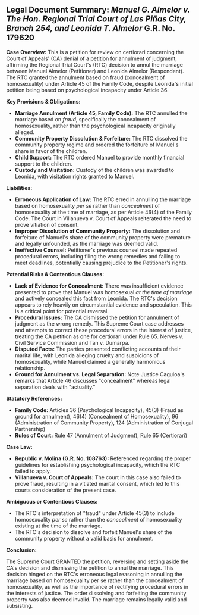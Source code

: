 ## Legal Document Summary: *Manuel G. Almelor v. The Hon. Regional Trial Court of Las Piñas City, Branch 254, and Leonida T. Almelor* G.R. No. 179620

**Case Overview:** This is a petition for review on certiorari concerning the Court of Appeals' (CA) denial of a petition for annulment of judgment, affirming the Regional Trial Court's (RTC) decision to annul the marriage between Manuel Almelor (Petitioner) and Leonida Almelor (Respondent). The RTC granted the annulment based on fraud (concealment of homosexuality) under Article 45 of the Family Code, despite Leonida's initial petition being based on psychological incapacity under Article 36.

**Key Provisions & Obligations:**

*   **Marriage Annulment (Article 45, Family Code):** The RTC annulled the marriage based on *fraud*, specifically the concealment of homosexuality, rather than the psychological incapacity originally alleged.
*   **Community Property Dissolution & Forfeiture:** The RTC dissolved the community property regime and ordered the forfeiture of Manuel's share in favor of the children.
*   **Child Support:** The RTC ordered Manuel to provide monthly financial support to the children.
*   **Custody and Visitation:** Custody of the children was awarded to Leonida, with visitation rights granted to Manuel.

**Liabilities:**

*   **Erroneous Application of Law:** The RTC erred in annulling the marriage based on homosexuality *per se* rather than *concealment* of homosexuality at the time of marriage, as per Article 46(4) of the Family Code.  The Court in Villanueva v. Court of Appeals reiterated the need to prove vitiation of consent.
*   **Improper Dissolution of Community Property:** The dissolution and forfeiture of Manuel's share of the community property were premature and legally unfounded, as the marriage was deemed valid.
*   **Ineffective Counsel:** Petitioner's previous counsel made repeated procedural errors, including filing the wrong remedies and failing to meet deadlines, potentially causing prejudice to the Petitioner's rights.

**Potential Risks & Contentious Clauses:**

*   **Lack of Evidence for Concealment:** There was insufficient evidence presented to prove that Manuel was homosexual *at the time of marriage* and actively concealed this fact from Leonida. The RTC's decision appears to rely heavily on circumstantial evidence and speculation.  This is a critical point for potential reversal.
*   **Procedural Issues:** The CA dismissed the petition for annulment of judgment as the wrong remedy. This Supreme Court case addresses and attempts to correct these procedural errors in the interest of justice, treating the CA petition as one for certiorari under Rule 65. Nerves v. Civil Service Commission and Tan v. Dumarpa.
*   **Disputed Facts:** The parties presented conflicting accounts of their marital life, with Leonida alleging cruelty and suspicions of homosexuality, while Manuel claimed a generally harmonious relationship.
*   **Ground for Annulment vs. Legal Separation:** Note Justice Caguioa's remarks that Article 46 discusses "concealment" whereas legal separation deals with "actuality."

**Statutory References:**

*   **Family Code:** Articles 36 (Psychological Incapacity), 45(3) (Fraud as ground for annulment), 46(4) (Concealment of Homosexuality), 96 (Administration of Community Property), 124 (Administration of Conjugal Partnership)
*   **Rules of Court:** Rule 47 (Annulment of Judgment), Rule 65 (Certiorari)

**Case Law:**

*   **Republic v. Molina (G.R. No. 108763):** Referenced regarding the proper guidelines for establishing psychological incapacity, which the RTC failed to apply.
*   **Villanueva v. Court of Appeals:** The court in this case also failed to prove fraud, resulting in a vitiated marital consent, which led to this courts consideration of the present case.

**Ambiguous or Contentious Clauses:**

*   The RTC's interpretation of "fraud" under Article 45(3) to include homosexuality *per se* rather than the *concealment* of homosexuality existing at the time of the marriage.
*   The RTC's decision to dissolve and forfeit Manuel's share of the community property without a valid basis for annulment.

**Conclusion:**

The Supreme Court GRANTED the petition, reversing and setting aside the CA's decision and dismissing the petition to annul the marriage. This decision hinged on the RTC's erroneous legal reasoning in annulling the marriage based on homosexuality per se rather than the concealment of homosexuality, as well as the importance of rectifying procedural errors in the interests of justice. The order dissolving and forfeiting the community property was also deemed invalid. The marriage remains legally valid and subsisting.
